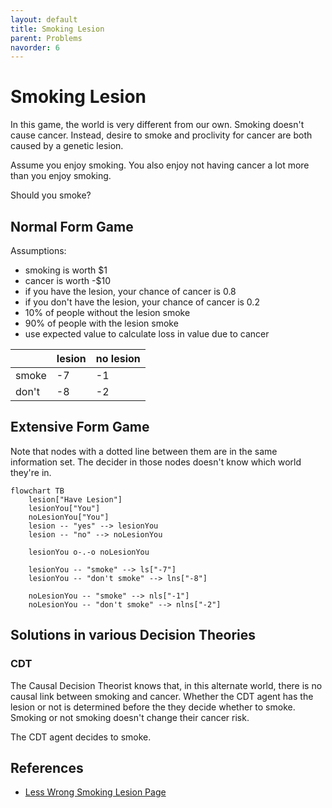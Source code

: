 ```yaml
---
layout: default
title: Smoking Lesion
parent: Problems
navorder: 6
---
```


# Smoking Lesion

In this game, the world is very different from our own. Smoking doesn't cause cancer. Instead, desire to smoke and proclivity for cancer are both caused by a genetic lesion.

Assume you enjoy smoking. You also enjoy not having cancer a lot more than you enjoy smoking.

Should you smoke?

## Normal Form Game

Assumptions:
* smoking is worth $1
* cancer is worth -$10
* if you have the lesion, your chance of cancer is 0.8
* if you don't have the lesion, your chance of cancer is 0.2
* 10% of people without the lesion smoke
* 90% of people with the lesion smoke
* use expected value to calculate loss in value due to cancer

| | lesion | no lesion |
|---|---|---|
| smoke | -7 | -1 |
| don't  | -8 | -2 |

## Extensive Form Game

Note that nodes with a dotted line between them are in the same information set. The decider in those nodes doesn't know which world they're in.

```mermaid
flowchart TB
	lesion["Have Lesion"]
	lesionYou["You"]
	noLesionYou["You"]
	lesion -- "yes" --> lesionYou
	lesion -- "no" --> noLesionYou
	
	lesionYou o-.-o noLesionYou

	lesionYou -- "smoke" --> ls["-7"]
	lesionYou -- "don't smoke" --> lns["-8"]

	noLesionYou -- "smoke" --> nls["-1"]
	noLesionYou -- "don't smoke" --> nlns["-2"]
```

## Solutions in various Decision Theories

### CDT

The Causal Decision Theorist knows that, in this alternate world, there is no causal link between smoking and cancer. Whether the CDT agent has the lesion or not is determined before the they decide whether to smoke. Smoking or not smoking doesn't change their cancer risk.

The CDT agent decides to smoke.

## References

* [Less Wrong Smoking Lesion Page](https://www.lesswrong.com/tag/smoking-lesion)
